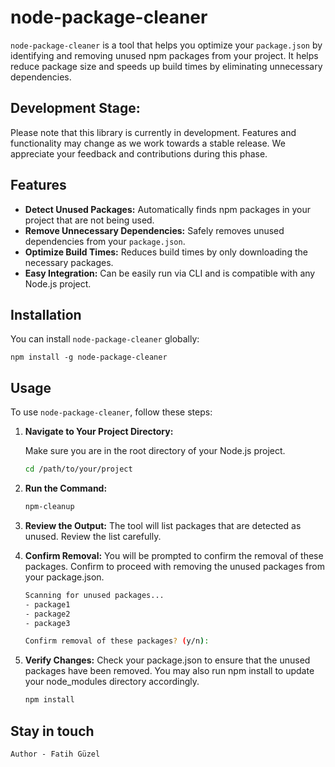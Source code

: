 # node-package-cleaner

`node-package-cleaner` is a tool that helps you optimize your `package.json` by identifying and removing unused npm packages from your project. It helps reduce package size and speeds up build times by eliminating unnecessary dependencies.

## Development Stage:

Please note that this library is currently in development. Features and functionality may change as we work towards a stable release. We appreciate your feedback and contributions during this phase.

## Features

- **Detect Unused Packages:** Automatically finds npm packages in your project that are not being used.
- **Remove Unnecessary Dependencies:** Safely removes unused dependencies from your `package.json`.
- **Optimize Build Times:** Reduces build times by only downloading the necessary packages.
- **Easy Integration:** Can be easily run via CLI and is compatible with any Node.js project.

## Installation

You can install `node-package-cleaner` globally:

    npm install -g node-package-cleaner

## Usage

To use `node-package-cleaner`, follow these steps:

1. **Navigate to Your Project Directory:**

   Make sure you are in the root directory of your Node.js project.

   ```bash
   cd /path/to/your/project

   ```

2. **Run the Command:**

   ```bash
   npm-cleanup

   ```

3. **Review the Output:**
   The tool will list packages that are detected as unused. Review the list carefully.

4. **Confirm Removal:**
   You will be prompted to confirm the removal of these packages. Confirm to proceed with removing the unused packages from your package.json.

   ```bash
   Scanning for unused packages...
   - package1
   - package2
   - package3

   Confirm removal of these packages? (y/n):

   ```

5. **Verify Changes:**
   Check your package.json to ensure that the unused packages have been removed. You may also run npm install to update your node_modules directory accordingly.
   ```bash
   npm install
   ```

## Stay in touch

```
Author - Fatih Güzel
```
